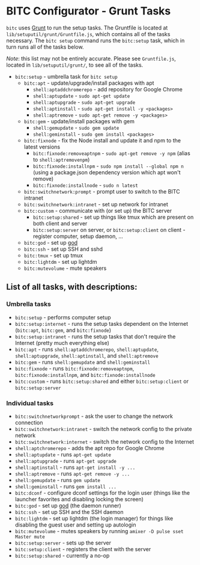 BITC Configurator - Grunt Tasks
===============================

`bitc` uses [Grunt][] to run the setup tasks. The Gruntfile is located at `lib/setuputil/grunt/Gruntfile.js`, which contains all of the tasks necessary. The `bitc setup` command runs the `bitc:setup` task, which in turn runs all of the tasks below.

*Note*: this list may not be entirely accurate. Please see `Gruntfile.js`, located in `lib/setuputil/grunt/`, to see all of the tasks.

- `bitc:setup` - umbrella task for `bitc setup`
	- `bitc:apt` - update/upgrade/install packages with apt
		- `shell:aptaddchromerepo` - add repository for Google Chrome
		- `shell:aptupdate` - `sudo apt-get update`
		- `shell:aptupgrade` - `sudo apt-get upgrade`
		- `shell:aptinstall` - `sudo apt-get install -y <packages>`
		- `shell:aptremove` - `sudo apt-get remove -y <packages>`
	- `bitc:gem` - update/install packages with gem
		- `shell:gemupdate` - `sudo gem update`
		- `shell:geminstall` - `sudo gem install <packages>`
	- `bitc:fixnode` - fix the Node install and update it and npm to the latest versions
		- `bitc:fixnode:removeaptnpm` - `sudo apt-get remove -y npm` (alias to `shell:aptremovenpm`)
		- `bitc:fixnode:installnpm` - `sudo npm install --global npm n` (using a package.json dependency version which apt won't remove)
		- `bitc:fixnode:installnode` - `sudo n latest`
	- `bitc:switchnetwork:prompt` - prompt user to switch to the BITC intranet
	- `bitc:switchnetwork:intranet` - set up network for intranet
	- `bitc:custom` - communicate with (or set up) the BITC server
		- `bitc:setup:shared` - set up things like tmux which are present on both client and server
		- `bitc:setup:server` on server, or `bitc:setup:client` on client - register computer, setup daemon, ...
	- `bitc:god` - set up [god][]
	- `bitc:ssh` - set up SSH and sshd
	- `bitc:tmux` - set up tmux
	- `bitc:lightdm` - set up lightdm
	- `bitc:mutevolume` - mute speakers

## List of all tasks, with descriptions:
### Umbrella tasks
- `bitc:setup` - performs computer setup
- `bitc:setup:internet` - runs the setup tasks dependent on the Internet (`bitc:apt`, `bitc:gem`, and `bitc:fixnode`)
- `bitc:setup:intranet` - runs the setup tasks that don't require the Internet (pretty much everything else)
- `bitc:apt` - runs `shell:aptaddchromerepo`, `shell:aptupdate`, `shell:aptupgrade`, `shell:aptinstall`, and `shell:aptremove`
- `bitc:gem` - runs `shell:gemupdate` and `shell:geminstall`
- `bitc:fixnode` - runs `bitc:fixnode:removeaptnpm`, `bitc:fixnode:installnpm`, and `bitc:fixnode:installnode`
- `bitc:custom` - runs `bitc:setup:shared` and either `bitc:setup:client` or `bitc:setup:server`

### Individual tasks
- `bitc:switchnetworkprompt` - ask the user to change the network connection
- `bitc:switchnetwork:intranet` - switch the network config to the private network
- `bitc:switchnetwork:internet` - switch the network config to the Internet
- `shell:aptchromerepo` - adds the apt repo for Google Chrome
- `shell:aptupdate` - runs `apt-get update`
- `shell:aptupgrade` - runs `apt-get upgrade`
- `shell:aptinstall` - runs `apt-get install -y ...`
- `shell:aptremove` - runs `apt-get remove -y ...`
- `shell:gemupdate` - runs `gem update`
- `shell:geminstall` - runs `gem install ...`
- `bitc:dconf` - configure dconf settings for the login user (things like the launcher favorites and disabling locking the screen)
- `bitc:god` - set up [god][] (the daemon runner)
- `bitc:ssh` - set up SSH and the SSH daemon
- `bitc:lightdm` - set up lightdm (the login manager) for things like disabling the guest user and setting up autologin
- `bitc:mutevolume` - mutes speakers by running `amixer -D pulse sset Master mute`
- `bitc:setup:server` - sets up the server
- `bitc:setup:client` - registers the client with the server
- `bitc:setup:shared` - currently a no-op

[Grunt]: http://gruntjs.com
[god]: http://godrb.com
